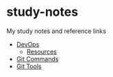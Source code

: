 # study-notes
My study notes and reference links

 * [DevOps](https://github.com/tiagodeluna/study-notes/blob/master/DevOps/devops-edx-course)
   + [Resources](https://github.com/tiagodeluna/study-notes/blob/master/DevOps/devops-edx-course-resources)
 * [Git Commands](https://github.com/tiagodeluna/study-notes/blob/master/Git/git-commands)
 * [Git Tools](https://github.com/tiagodeluna/study-notes/blob/master/Git/git-tools)

